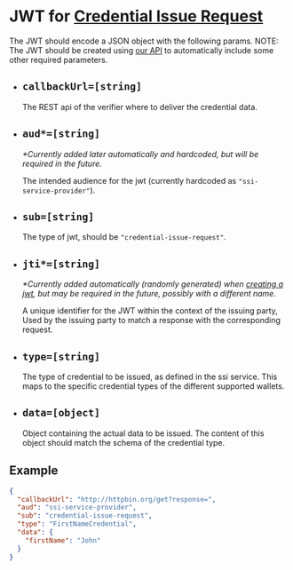 # JWT for [Credential Issue Request](../rest-api/credential-issue-request.md)
The JWT should encode a JSON object with the following params. NOTE: The JWT should be created using [our API](../rest-api/create-jwt.md) to automatically include some other required parameters.

-  ## `callbackUrl=[string]`
    The REST api of the verifier where to deliver the credential data.

-  ## `aud*=[string]`
    *\*Currently added later automatically and hardcoded, but will be required in the future.*

    The intended audience for the jwt (currently hardcoded as `"ssi-service-provider"`).

-  ## `sub=[string]`
    The type of jwt, should be `"credential-issue-request"`.

-  ## `jti*=[string]`
    *\*Currently added automatically (randomly generated) when [creating a jwt](../rest-api/create-jwt.md), but may be required in the future, possibly with a different name.*

    A unique identifier for the JWT within the context of the issuing party, Used by the issuing party to match a response with the corresponding request.

-  ## `type=[string]`
    The type of credential to be issued, as defined in the ssi service. This maps to the specific credential types of the different supported wallets.

-  ## `data=[object]`
    Object containing the actual data to be issued. The content of this object should match the schema of the credential type.

## Example
```json
{
  "callbackUrl": "http://httpbin.org/get?response=",
  "aud": "ssi-service-provider",
  "sub": "credential-issue-request",
  "type": "FirstNameCredential",
  "data": {
    "firstName": "John"
  }
}
```